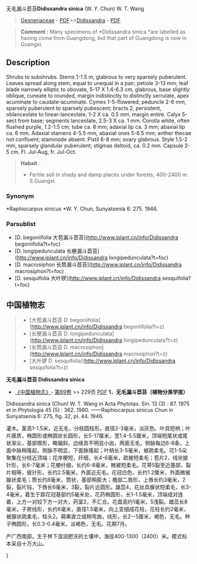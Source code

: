 无毛漏斗苣苔**Didissandra sinica** (W. Y. Chun) W. T. Wang

> [Gesneriaceae](http://www.iplant.cn/info/Gesneriaceae?t=foc) - [PDF](http://www.iplant.cn/foc/pdf/Gesneriaceae.pdf)>>[Didissandra](http://www.iplant.cn/info/Didissandra?t=foc) - [PDF](http://www.iplant.cn/foc/pdf/Didissandra.pdf)


> **Comment** : 
> Many specimens of *Didissandra sinica *are labelled as having come from Guangdong, but that part of Guangdong is now in Guangxi.

## Description

Shrubs to subshrubs. Stems 1-1.5 m, glabrous to very sparsely puberulent. Leaves spread along stem, equal to unequal in a pair; petiole 3-13 mm; leaf blade narrowly elliptic to obovate, 5-17 X 1.4-6.3 cm, glabrous, base slightly oblique, cuneate to rounded, margin indistinctly to distinctly serrulate, apex acuminate to caudate-acuminate. Cymes 1-5-flowered; peduncle 2-6 mm, sparsely puberulent to sparsely pubescent; bracts 2, persistent, oblanceolate to linear-lanceolate, 1-2 X ca. 0.5 mm, margin entire. Calyx 5-sect from base; segments lanceolate, 2.5-3 X ca. 1 mm. Corolla white, often flushed purple, 1.2-1.5 cm; tube ca. 8 mm; adaxial lip ca. 3 mm; abaxial lip ca. 6 mm. Adaxial stamens 4-5.5 mm, abaxial ones 5-6.5 mm; anther thecae not confluent; staminode absent. Pistil 6-8 mm; ovary glabrous. Style 1.5-2 mm, sparsely glandular puberulent; stigmas deltoid, ca. 0.2 mm. Capsule 2-5 cm. Fl. Jul-Aug, fr. Jul-Oct.


> **Habait** : 
>* Fertile soil in shady and damp places under forests; 400-2400 m. S Guangxi.

### Synonym
*Raphiocarpus sinicus *W. Y. Chun, Sunyatsenia 6: 275. 1946.

### Parsublist

* [D.  begoniifolia  大苞漏斗苣苔](http://www.iplant.cn/info/Didissandra begoniifolia?t=foc)
* [D.  longipedunculata  长梗漏斗苣苔](http://www.iplant.cn/info/Didissandra longipedunculata?t=foc)
* [D.  macrosiphon  长筒漏斗苣苔](http://www.iplant.cn/info/Didissandra macrosiphon?t=foc)
* [D.  sesquifolia  大叶锣](http://www.iplant.cn/info/Didissandra sesquifolia?t=foc)


## 中国植物志

> * [大苞漏斗苣苔  D.  begoniifolia](http://www.iplant.cn/info/Didissandra begoniifolia?t=z)
> * [长梗漏斗苣苔  D.  longipedunculata](http://www.iplant.cn/info/Didissandra longipedunculata?t=z)
> * [长筒漏斗苣苔  D.  macrosiphon](http://www.iplant.cn/info/Didissandra macrosiphon?t=z)
> * [大叶锣  D.  sesquifolia](http://www.iplant.cn/info/Didissandra sesquifolia?t=z)


**无毛漏斗苣苔 Didissandra sinica**

* [《中国植物志》](http://www.iplant.cn/frps)- [第69卷](http://www.iplant.cn/frps/vol/69) >> 229页 [PDF](http://www.iplant.cn/frps/pdf/69/229.pdf)
**1．无毛漏斗苣苔（植物分类学报）**

Didissandra sinica (Chun) W. T. Wang in Acta Phytotax. Sin. 13 (3) : 87. 1975 et in Phytologia 45 (5) : 362. 1980. ——Raphiocarpus sinicus Chun in Sunyatsenia 6: 275, fig. 32, pl. 44. 1946.

灌木。茎高1-1.5米，近无毛，分枝圆柱形，直径2-3毫米，淡灰色。叶具短柄；叶片膜质，椭圆形或椭圆状长圆形，长5-17厘米，宽1.4-5.5厘米，顶端短尾状或尾状渐尖，基部楔形，略偏斜，边缘具不明显小齿，两面无毛，侧脉每边6-8条，上面中脉稍隆起，侧脉不明显，下面脉隆起；叶柄长3-5毫米，被疏柔毛。花1-5朵聚集在分枝近顶端；花序梗短，纤细，长4-6毫米，疏被短柔毛；苞片2，线状披针形，长6-7毫米；花梗纤细，长约6-8毫米，微被短柔毛。花萼5裂至近基部，裂片相等，披针形，长约2.5毫米，外面近无毛。花冠白色，长约1.2厘米，外面微被腺状柔毛；筒长约8毫米，筒状，基部稍膨大；檐部二唇形，上唇长约3毫米，2裂，裂片钝，下唇长6毫米，3裂，裂片近圆形。雄蕊4，花丝具腺状短柔毛，长3-4毫米，着生于距花冠基部约5毫米处，花药椭圆形，长1-1.5毫米，顶端成对连着，上方一对较下方一对大，药室2，不汇合。花盘高约1毫米，5浅裂。雌蕊长8毫米，子房线形，长约6毫米，直径1.5毫米，向上变细成花柱，花柱长约2毫米，被腺状疏柔毛，柱头2。蒴果直立或稍弯曲，线形，长2--5厘米，褐色，无毛。种子椭圆形，长0.3-0.4毫米，淡褐色，无毛。花期7月。

产广西南部。生于林下湿润肥沃的土壤中，海拔400-1300（2400）米。模式标本采自十万大山。

}